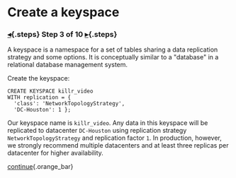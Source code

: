 <div class="top">

# Create a keyspace
### [◂](command:katapod.loadPage?step2){.steps} Step 3 of 10 [▸](command:katapod.loadPage?step4){.steps}
</div>

A keyspace is a namespace for a set of tables sharing a data replication strategy and some options. 
It is conceptually similar to a "database" in a relational database management system.

Create the keyspace:
```
CREATE KEYSPACE killr_video
WITH replication = {
  'class': 'NetworkTopologyStrategy', 
  'DC-Houston': 1 }; 
```

Our keyspace name is `killr_video`. Any data in this keyspace will be replicated to datacenter `DC-Houston` 
using replication strategy `NetworkTopologyStrategy` and replication factor `1`. In production, however, we strongly 
recommend multiple datacenters and at least three replicas per datacenter for higher availability.

[continue](command:katapod.loadPage?step4){.orange_bar}